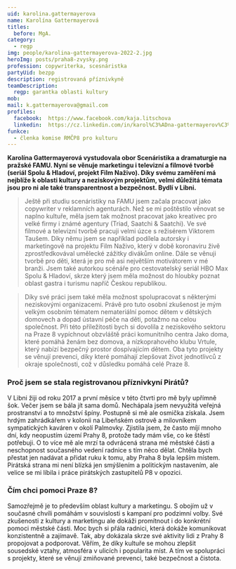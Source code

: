 ```yaml
---
uid: karolina.gattermayerova
name: Karolína Gattermayerová
titles:
  before: MgA.
category:
  - regp
img: people/karolina-gattermayerova-2022-2.jpg
heroImg: posts/praha8-zvysky.png
profession: copywriterka, scesnáristka
partyUid: bezpp
description: registrovaná příznivkyně
teamDescription:
  regp: garantka oblasti kultury
mob: 
mail: k.gattermayerova@gmail.com
profiles:
  facebook:  https://www.facebook.com/kaja.litschova
  linkedin:  https://cz.linkedin.com/in/karol%C3%ADna-gattermayerov%C3%A1-a4b454131
funkce:
  - členka komise RMČP8 pro kulturu
---
```


**Karolína Gattermayerová vystudovala obor Scenáristika a dramaturgie na pražské FAMU. Nyní se věnuje marketingu i televizní a filmové tvorbě (seriál Spolu & Hladoví, projekt Film Naživo). Díky svému zaměření má nejblíže k oblasti kultury a neziskovým projektům, velmi důležitá témata jsou pro ni ale také transparentnost a bezpečnost. Bydlí v Libni.**

>Ještě při studiu scenáristiky na FAMU jsem začala pracovat jako copywriter v reklamních agenturách. Než se mi poštěstilo věnovat se naplno kultuře, měla jsem tak možnost pracovat jako kreativec pro velké firmy i známé agentury (Triad, Saatchi & Saatchi). Ve své filmové a televizní tvorbě pracuji velmi úzce s režisérem Viktorem Taušem. Díky němu jsem se například podílela autorsky i marketingově na projektu Film Naživo, který v době koronaviru živě zprostředkovával umělecké zážitky divákům online.
Dále se věnuji tvorbě pro děti, která je pro mě asi největším motivátorem v mé branži. Jsem také autorkou scénáře pro cestovatelský seriál HBO Max Spolu & Hladoví, skrze který jsem měla možnost do hloubky poznat oblast gastra i turismu napříč Českou republikou. 

> Díky své práci jsem také měla možnost spolupracovat s některými neziskovými organizacemi. Právě pro tuto osobní zkušenost je mým velkým osobním tématem nemateriální pomoc dětem v dětských domovech a dopad ústavní péče na děti, potažmo na celou společnost. Při této příležitosti bych si dovolila z neziskového sektoru na Praze 8 vypíchnout obzvláště práci komunitního centra Jako doma, které pomáhá ženám bez domova, a nízkoprahového klubu Vrtule, který nabízí bezpečný prostor dospívajícím dětem. Oba tyto projekty se věnují prevenci, díky které pomáhají zlepšovat život jednotlivců z okraje společnosti, což v důsledku pomáhá celé Praze 8.

### Proč jsem se stala registrovanou příznivkyní Pirátů?
V Libni žiji od roku 2017 a první měsíce v této čtvrti pro mě byly upřímně šok. Večer jsem se bála jít sama domů. Nechápala jsem nevyužitá veřejná prostranství a to množství špíny. Postupně si mě ale osmička získala. Jsem hrdým zahrádkářem v kolonii na Libeňském ostrově a milovníkem sympatických kaváren v okolí Palmovky. Zjistila jsem, že často míjí mnoho dní, kdy neopustím území Prahy 8, protože tady mám vše, co ke štěstí potřebuji. O to více mě ale mrzí ta odvrácená strana mé městské části a neschopnost současného vedení radnice s tím něco dělat. Chtěla bych přestat jen nadávat a přidat ruku k tomu, aby Praha 8 byla lepším místem. Pirátská strana mi není blízká jen smýšlením a politickým nastavením, ale velice se mi líbila i práce pirátských zastupitelů P8 v opozici.

### Čím chci pomoci Praze 8? 
Samozřejmě je to především oblast kultury a marketingu. S obojím už v současné chvíli pomáhám v souvislosti s kampaní pro podzimní volby. Své zkušenosti z kultury a marketingu ale dokáži promítnout i do konkrétní pomoci městské části. Moc bych si přála radnici, která dokáže komunikovat konzistentně a zajímavě. Tak, aby dokázala skrze své aktivity lidi z Prahy 8 propojovat a podporovat. Věřím, že díky kultuře se mohou zlepšit sousedské vztahy, atmosféra v ulicích i popularita míst. A tím ve spolupráci s projekty, které se věnují zmiňované prevenci, také bezpečnost a čistota.
